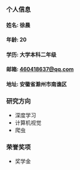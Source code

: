 ### 个人信息
#### 姓名: 徐晨
#### 年龄: 20
#### 学历: 大学本科二年级
#### 邮箱: 460418637@qq.com
#### 地址: 安徽省滁州市南谯区

### 研究方向
- 深度学习
- 计算机视觉
- 爬虫

### 荣誉奖项
- 奖学金

